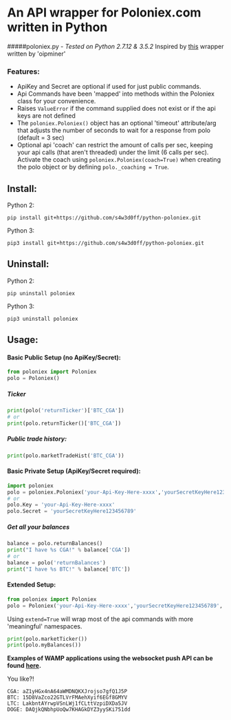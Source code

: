 # **An API wrapper for Poloniex.com written in Python**
#####poloniex.py - _Tested on Python 2.7.12 & 3.5.2_
Inspired by [this](http://pastebin.com/8fBVpjaj) wrapper written by 'oipminer'

### Features:
- ApiKey and Secret are optional if used for just public commands.
- Api Commands have been 'mapped' into methods within the Poloniex class for your convenience.
- Raises `ValueError` if the command supplied does not exist or if the api keys are not defined
- The `poloniex.Poloniex()` object has an optional 'timeout' attribute/arg that adjusts the number of seconds to wait for a response from polo (default = 3 sec)
- Optional api 'coach' can restrict the amount of calls per sec, keeping your api calls (that aren't threaded) under the limit (6 calls per sec). Activate the coach using `poloniex.Poloniex(coach=True)` when creating the polo object or by defining `polo._coaching = True`.

## Install:
Python 2: 
```
pip install git+https://github.com/s4w3d0ff/python-poloniex.git
```

Python 3: 
```
pip3 install git+https://github.com/s4w3d0ff/python-poloniex.git
```

## Uninstall:
Python 2: 
```
pip uninstall poloniex
```

Python 3: 
```
pip3 uninstall poloniex
```

## Usage:
#### **Basic Public Setup (no ApiKey/Secret):**
```python
from poloniex import Poloniex
polo = Poloniex()
```
##### Ticker
```python
print(polo('returnTicker')['BTC_CGA'])
# or
print(polo.returnTicker()['BTC_CGA'])
```
##### Public trade history:
```python
print(polo.marketTradeHist('BTC_CGA'))
```

#### **Basic Private Setup (ApiKey/Secret required):**
```python
import poloniex
polo = poloniex.Poloniex('your-Api-Key-Here-xxxx','yourSecretKeyHere123456789')
# or
polo.Key = 'your-Api-Key-Here-xxxx'
polo.Secret = 'yourSecretKeyHere123456789'
```
##### Get all your balances
```python
balance = polo.returnBalances()
print("I have %s CGA!" % balance['CGA'])
# or
balance = polo('returnBalances')
print("I have %s BTC!" % balance['BTC'])
```

#### **Extended Setup:**
```python
from poloniex import Poloniex
polo = Poloniex('your-Api-Key-Here-xxxx','yourSecretKeyHere123456789', extend=True)
```
Using `extend=True` will wrap most of the api commands with more 'meaningful' namespaces.
```python
print(polo.marketTicker())
print(polo.myBalances())
```

**Examples of WAMP applications using the websocket push API can be found [here](https://github.com/s4w3d0ff/python-poloniex/tree/master/examples).**

You like?!
```
CGA: aZ1yHGx4nA64aWMDNQKXJrojso7gfQ1J5P
BTC: 15D8VaZco22GTLVrFMAehXyif6EGf8GMYV
LTC: LakbntAYrwpVSnLWj1fCLttVzpiDXDa5JV
DOGE: DAQjkQNbhpUoQw7KHAGkDYZ3yySKi751dd
```
